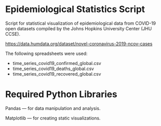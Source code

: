 # Epidemiological Statistics Script

Script for statistical visualization of epidemiological data from COVID-19 open datasets compiled by the Johns Hopkins University Center (JHU CCSE).

https://data.humdata.org/dataset/novel-coronavirus-2019-ncov-cases

The following spreadsheets were used:

* time_series_covid19_confirmed_global.csv
* time_series_covid19_deaths_global.csv
* time_series_covid19_recovered_global.csv

# Required Python Libraries

Pandas — for data manipulation and analysis.

Matplotlib — for creating static visualizations.
